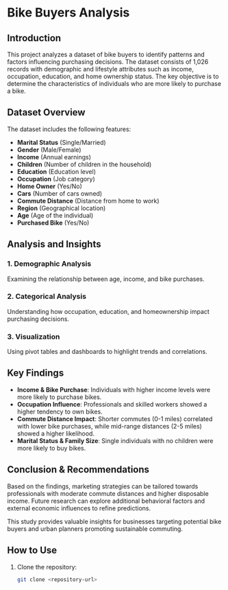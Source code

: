 # Bike Buyers Analysis

## Introduction
This project analyzes a dataset of bike buyers to identify patterns and factors influencing purchasing decisions. The dataset consists of 1,026 records with demographic and lifestyle attributes such as income, occupation, education, and home ownership status. The key objective is to determine the characteristics of individuals who are more likely to purchase a bike.

## Dataset Overview
The dataset includes the following features:
- **Marital Status** (Single/Married)
- **Gender** (Male/Female)
- **Income** (Annual earnings)
- **Children** (Number of children in the household)
- **Education** (Education level)
- **Occupation** (Job category)
- **Home Owner** (Yes/No)
- **Cars** (Number of cars owned)
- **Commute Distance** (Distance from home to work)
- **Region** (Geographical location)
- **Age** (Age of the individual)
- **Purchased Bike** (Yes/No)

## Analysis and Insights
### 1. Demographic Analysis
Examining the relationship between age, income, and bike purchases.

### 2. Categorical Analysis
Understanding how occupation, education, and homeownership impact purchasing decisions.

### 3. Visualization
Using pivot tables and dashboards to highlight trends and correlations.

## Key Findings
- **Income & Bike Purchase**: Individuals with higher income levels were more likely to purchase bikes.
- **Occupation Influence**: Professionals and skilled workers showed a higher tendency to own bikes.
- **Commute Distance Impact**: Shorter commutes (0-1 miles) correlated with lower bike purchases, while mid-range distances (2-5 miles) showed a higher likelihood.
- **Marital Status & Family Size**: Single individuals with no children were more likely to buy bikes.

## Conclusion & Recommendations
Based on the findings, marketing strategies can be tailored towards professionals with moderate commute distances and higher disposable income. Future research can explore additional behavioral factors and external economic influences to refine predictions.

This study provides valuable insights for businesses targeting potential bike buyers and urban planners promoting sustainable commuting.

## How to Use
1. Clone the repository:
   ```sh
   git clone <repository-url>
